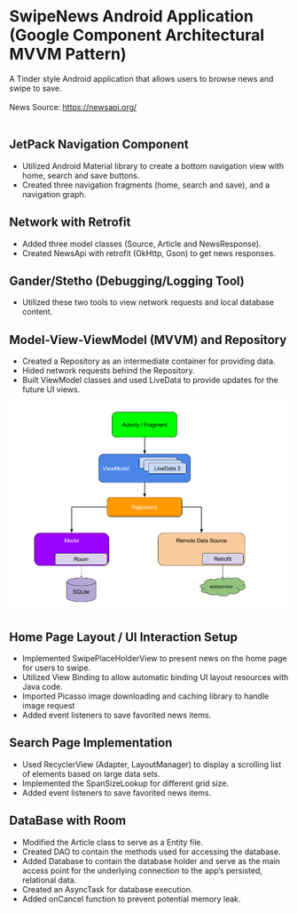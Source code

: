 # SwipeNews Android Application <br> (Google Component Architectural MVVM Pattern)

A Tinder style Android application that allows users to browse news and swipe to save.<br>
<br>
News Source: https://newsapi.org/
<br>
<br>

## JetPack Navigation Component
* Utilized Android Material library to create a bottom navigation view with home, search and save buttons.
* Created three navigation fragments (home, search and save), and a navigation graph.

## Network with Retrofit
* Added three model classes (Source, Article and NewsResponse).
* Created NewsApi with retrofit (OkHttp, Gson) to get news responses.

## Gander/Stetho (Debugging/Logging Tool)
* Utilized these two tools to view network requests and local database content.

## Model-View-ViewModel (MVVM) and Repository
* Created a Repository as an intermediate container for providing data.
* Hided network requests behind the Repository.
* Built ViewModel classes and used LiveData to provide updates for the future UI views.

![MVVMandRepository](MVVMandRepository.png)

## Home Page Layout / UI Interaction Setup
* Implemented SwipePlaceHolderView to present news on the home page for users to swipe.
* Utilized View Binding to allow automatic binding UI layout resources with Java code.
* Imported Picasso image downloading and caching library to handle image request
* Added event listeners to save favorited news items.

## Search Page Implementation
* Used RecyclerView (Adapter, LayoutManager) to display a scrolling list of elements based on large data sets.
* Implemented the SpanSizeLookup for different grid size.
* Added event listeners to save favorited news items.

## DataBase with Room
* Modified the Article class to serve as a Entity file.
* Created DAO to contain the methods used for accessing the database.
* Added Database to contain the database holder and serve as the main access point for the underlying connection to the app’s persisted, relational data. 
* Created an AsyncTask for database execution.
* Added onCancel function to prevent potential memory leak.

